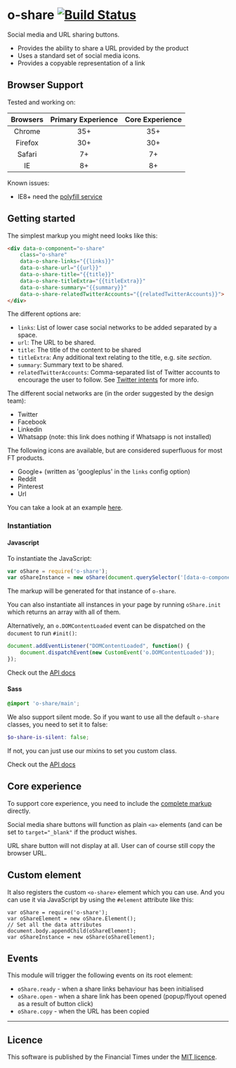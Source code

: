 o-share [![Build Status](https://travis-ci.org/Financial-Times/o-share.png?branch=master)](https://travis-ci.org/Financial-Times/o-share)
=======

Social media and URL sharing buttons.

- Provides the ability to share a URL provided by the product
- Uses a standard set of social media icons.
- Provides a copyable representation of a link

## Browser Support

Tested and working on:

|  Browsers  | Primary Experience | Core Experience |
|:----------:|:------------------:|:---------------:|
|   Chrome   |        35+         |       35+       |
|   Firefox  |        30+         |       30+       |
|   Safari   |        7+          |       7+        |
|   IE       |        8+          |       8+        |

Known issues:

* IE8+ need the [polyfill service](https://github.com/Financial-Times/polyfill/service)

## Getting started

The simplest markup you might need looks like this:

```html
<div data-o-component="o-share"
    class="o-share"
    data-o-share-links="{{links}}"
    data-o-share-url="{{url}}"
    data-o-share-title="{{title}}"
    data-o-share-titleExtra="{{titleExtra}}"
    data-o-share-summary="{{summary}}"
    data-o-share-relatedTwitterAccounts="{{relatedTwitterAccounts}}">
</div>
```

The different options are:

* `links`: List of lower case social networks to be added separated by a space.
* `url`: The URL to be shared.
* `title`: The title of the content to be shared
* `titleExtra`: Any additional text relating to the title, e.g. site _section_.
* `summary`: Summary text to be shared.
* `relatedTwitterAccounts`: Comma-separated list of Twitter accounts to encourage the user to follow. See [Twitter intents](https://dev.twitter.com/docs/intents) for more info.

The different social networks are (in the order suggested by the design team):

* Twitter
* Facebook
* Linkedin
* Whatsapp (note: this link does nothing if Whatsapp is not installed)

The following icons are available, but are considered superfluous for most FT products.
* Google+ (written as 'googleplus' in the `links` config option)
* Reddit
* Pinterest
* Url

You can take a look at an example [here](https://github.com/Financial-Times/o-share/blob/master/demos/src/webcomponent.mustache).

### Instantiation

#### Javascript
To instantiate the JavaScript:

```javascript
var oShare = require('o-share');
var oShareInstance = new oShare(document.querySelector('[data-o-component=o-share]'));
```

The markup will be generated for that instance of `o-share`.

You can also instantiate all instances in your page by running `oShare.init` which returns an array with all of them.

Alternatively, an `o.DOMContentLoaded` event can be dispatched on the `document` to run `#init()`:

```javascript
document.addEventListener("DOMContentLoaded", function() {
    document.dispatchEvent(new CustomEvent('o.DOMContentLoaded'));
});
```

Check out the [API docs](http://registry.origami.ft.com/components/o-share#docs-js)

#### Sass

```scss
@import 'o-share/main';
```

We also support silent mode. So if you want to use all the default `o-share` classes, you need to set it to false:

```scss
$o-share-is-silent: false;
```

If not, you can just use our mixins to set you custom class.

Check out the [API docs](http://registry.origami.ft.com/components/o-share#docs-css)

## Core experience

To support core experience, you need to include the [complete markup](https://github.com/Financial-Times/o-share/blob/master/main.mustache) directly.

Social media share buttons will function as plain `<a>` elements (and can be set to `target="_blank"` if the product wishes.

URL share button will not display at all. User can of course still copy the browser URL.

## Custom element

It also registers the custom `<o-share>` element which you can use. And you can use it via JavaScript by using the `#element` attribute like this:

```
var oShare = require('o-share');
var oShareElement = new oShare.Element();
// Set all the data attributes
document.body.appendChild(oShareElement);
var oShareInstance = new oShare(oShareElement);
```

## Events

This module will trigger the following events on its root element:

* `oShare.ready` - when a share links behaviour has been initialised
* `oShare.open` - when a share link has been opened (popup/flyout opened as a result of button click)
* `oShare.copy` - when the URL has been copied

----

## Licence

This software is published by the Financial Times under the [MIT licence](http://opensource.org/licenses/MIT).
